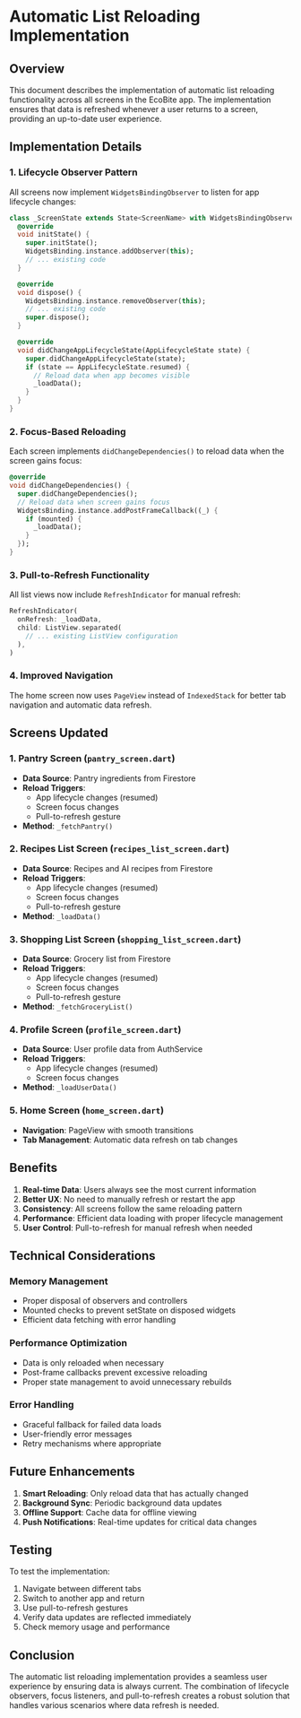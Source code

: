 # Automatic List Reloading Implementation

## Overview

This document describes the implementation of automatic list reloading functionality across all screens in the EcoBite app. The implementation ensures that data is refreshed whenever a user returns to a screen, providing an up-to-date user experience.

## Implementation Details

### 1. Lifecycle Observer Pattern

All screens now implement `WidgetsBindingObserver` to listen for app lifecycle changes:

```dart
class _ScreenState extends State<ScreenName> with WidgetsBindingObserver {
  @override
  void initState() {
    super.initState();
    WidgetsBinding.instance.addObserver(this);
    // ... existing code
  }

  @override
  void dispose() {
    WidgetsBinding.instance.removeObserver(this);
    // ... existing code
    super.dispose();
  }

  @override
  void didChangeAppLifecycleState(AppLifecycleState state) {
    super.didChangeAppLifecycleState(state);
    if (state == AppLifecycleState.resumed) {
      // Reload data when app becomes visible
      _loadData();
    }
  }
}
```

### 2. Focus-Based Reloading

Each screen implements `didChangeDependencies()` to reload data when the screen gains focus:

```dart
@override
void didChangeDependencies() {
  super.didChangeDependencies();
  // Reload data when screen gains focus
  WidgetsBinding.instance.addPostFrameCallback((_) {
    if (mounted) {
      _loadData();
    }
  });
}
```

### 3. Pull-to-Refresh Functionality

All list views now include `RefreshIndicator` for manual refresh:

```dart
RefreshIndicator(
  onRefresh: _loadData,
  child: ListView.separated(
    // ... existing ListView configuration
  ),
)
```

### 4. Improved Navigation

The home screen now uses `PageView` instead of `IndexedStack` for better tab navigation and automatic data refresh.

## Screens Updated

### 1. Pantry Screen (`pantry_screen.dart`)

- **Data Source**: Pantry ingredients from Firestore
- **Reload Triggers**:
  - App lifecycle changes (resumed)
  - Screen focus changes
  - Pull-to-refresh gesture
- **Method**: `_fetchPantry()`

### 2. Recipes List Screen (`recipes_list_screen.dart`)

- **Data Source**: Recipes and AI recipes from Firestore
- **Reload Triggers**:
  - App lifecycle changes (resumed)
  - Screen focus changes
  - Pull-to-refresh gesture
- **Method**: `_loadData()`

### 3. Shopping List Screen (`shopping_list_screen.dart`)

- **Data Source**: Grocery list from Firestore
- **Reload Triggers**:
  - App lifecycle changes (resumed)
  - Screen focus changes
  - Pull-to-refresh gesture
- **Method**: `_fetchGroceryList()`

### 4. Profile Screen (`profile_screen.dart`)

- **Data Source**: User profile data from AuthService
- **Reload Triggers**:
  - App lifecycle changes (resumed)
  - Screen focus changes
- **Method**: `_loadUserData()`

### 5. Home Screen (`home_screen.dart`)

- **Navigation**: PageView with smooth transitions
- **Tab Management**: Automatic data refresh on tab changes

## Benefits

1. **Real-time Data**: Users always see the most current information
2. **Better UX**: No need to manually refresh or restart the app
3. **Consistency**: All screens follow the same reloading pattern
4. **Performance**: Efficient data loading with proper lifecycle management
5. **User Control**: Pull-to-refresh for manual refresh when needed

## Technical Considerations

### Memory Management

- Proper disposal of observers and controllers
- Mounted checks to prevent setState on disposed widgets
- Efficient data fetching with error handling

### Performance Optimization

- Data is only reloaded when necessary
- Post-frame callbacks prevent excessive reloading
- Proper state management to avoid unnecessary rebuilds

### Error Handling

- Graceful fallback for failed data loads
- User-friendly error messages
- Retry mechanisms where appropriate

## Future Enhancements

1. **Smart Reloading**: Only reload data that has actually changed
2. **Background Sync**: Periodic background data updates
3. **Offline Support**: Cache data for offline viewing
4. **Push Notifications**: Real-time updates for critical data changes

## Testing

To test the implementation:

1. Navigate between different tabs
2. Switch to another app and return
3. Use pull-to-refresh gestures
4. Verify data updates are reflected immediately
5. Check memory usage and performance

## Conclusion

The automatic list reloading implementation provides a seamless user experience by ensuring data is always current. The combination of lifecycle observers, focus listeners, and pull-to-refresh creates a robust solution that handles various scenarios where data refresh is needed.
